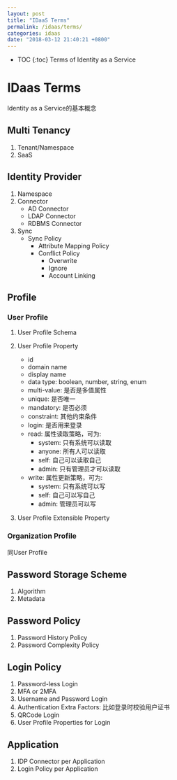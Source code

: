```yaml
---
layout: post
title: "IDaaS Terms"
permalink: /idaas/terms/
categories: idaas
date: "2018-03-12 21:40:21 +0800"
---
```


* TOC
{:toc}
Terms of Identity as a Service

# IDaas Terms

Identity as a Service的基本概念

## Multi Tenancy

1. Tenant/Namespace
2. SaaS

## Identity Provider

1. Namespace
2. Connector
    * AD Connector
    * LDAP Connector
    * RDBMS Connector
3. Sync
    * Sync Policy
      * Attribute Mapping Policy
      * Conflict Policy
          * Overwrite
          * Ignore
          * Account Linking

## Profile

### User Profile

1. User Profile Schema

2. User Profile Property
    * id
    * domain name
    * display name
    * data type: boolean, number, string, enum
    * multi-value: 是否是多值属性
    * unique: 是否唯一
    * mandatory: 是否必须
    * constraint: 其他约束条件
    * login: 是否用来登录
    * read: 属性读取策略，可为:
      * system: 只有系统可以读取
      * anyone: 所有人可以读取
      * self: 自己可以读取自己
      * admin: 只有管理员才可以读取
    * write: 属性更新策略，可为:
      * system: 只有系统可以写
      * self: 自己可以写自己
      * admin: 管理员可以写

3. User Profile Extensible Property

### Organization Profile

同User Profile

## Password Storage Scheme

1. Algorithm
2. Metadata

## Password Policy

1. Password History Policy
2. Password Complexity Policy

## Login Policy

1. Password-less Login
2. MFA or 2MFA
3. Username and Password Login
4. Authentication Extra Factors: 比如登录时校验用户证书
5. QRCode Login
6. User Profile Properties for Login

## Application

1. IDP Connector per Application
2. Login Policy per Application